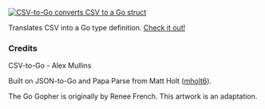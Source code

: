 [<img src="https://alexmullins.github.io/csv-to-go/resources/images/csv-to-go.png" alt="CSV-to-Go converts CSV to a Go struct"></a>](https://alexmullins.github.io/csv-to-go)

Translates CSV into a Go type definition. [Check it out!](http://alexmullins.github.io/csv-to-go)


### Credits

CSV-to-Go - Alex Mullins

Built on JSON-to-Go and Papa Parse from Matt Holt ([mholt6](https://twitter.com/mholt6)).

The Go Gopher is originally by Renee French. This artwork is an adaptation.
